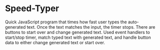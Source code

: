 # Speed-Typer

Quick JavaScript program that times how fast user types the auto-generated text. Once the text matches the input, the timer stops. There are buttons to start over and change generated text. Used event handlers to start/stop timer, match typed text with generated text, and handle button data to either change generated text or start over.
